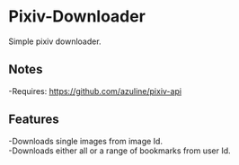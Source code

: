 # Pixiv-Downloader
Simple pixiv downloader.

## Notes
-Requires: https://github.com/azuline/pixiv-api

## Features
-Downloads single images from image Id. <br />
-Downloads either all or a range of bookmarks from user Id. <br />
